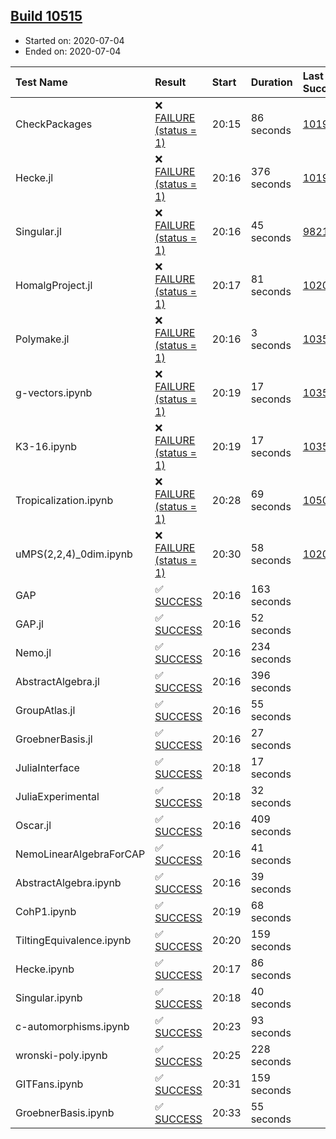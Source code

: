 ## [Build 10515](https://oscarci.mathematik.uni-kl.de/job/oscar/10515/)

* Started on: 2020-07-04
* Ended on: 2020-07-04

| Test Name    | Result | Start | Duration | Last Success | First Failure |
|:-------------|:-------|:------|:---------|:-------------|:--------------|
| CheckPackages | ❌ [FAILURE (status = 1)](https://oscarci.mathematik.uni-kl.de/job/oscar/10515/artifact/logs/build-10515/CheckPackages.log) | 20:15 | 86 seconds | [10197](https://oscarci.mathematik.uni-kl.de/job/oscar/10197/) | [10198](https://oscarci.mathematik.uni-kl.de/job/oscar/10198/) |
| Hecke.jl | ❌ [FAILURE (status = 1)](https://oscarci.mathematik.uni-kl.de/job/oscar/10515/artifact/logs/build-10515/Hecke.jl.log) | 20:16 | 376 seconds | [10197](https://oscarci.mathematik.uni-kl.de/job/oscar/10197/) | [10198](https://oscarci.mathematik.uni-kl.de/job/oscar/10198/) |
| Singular.jl | ❌ [FAILURE (status = 1)](https://oscarci.mathematik.uni-kl.de/job/oscar/10515/artifact/logs/build-10515/Singular.jl.log) | 20:16 | 45 seconds | [9821](https://oscarci.mathematik.uni-kl.de/job/oscar/9821/) | [9822](https://oscarci.mathematik.uni-kl.de/job/oscar/9822/) |
| HomalgProject.jl | ❌ [FAILURE (status = 1)](https://oscarci.mathematik.uni-kl.de/job/oscar/10515/artifact/logs/build-10515/HomalgProject.jl.log) | 20:17 | 81 seconds | [10209](https://oscarci.mathematik.uni-kl.de/job/oscar/10209/) | [10210](https://oscarci.mathematik.uni-kl.de/job/oscar/10210/) |
| Polymake.jl | ❌ [FAILURE (status = 1)](https://oscarci.mathematik.uni-kl.de/job/oscar/10515/artifact/logs/build-10515/Polymake.jl.log) | 20:16 | 3 seconds | [10356](https://oscarci.mathematik.uni-kl.de/job/oscar/10356/) | [10357](https://oscarci.mathematik.uni-kl.de/job/oscar/10357/) |
| g-vectors.ipynb | ❌ [FAILURE (status = 1)](https://oscarci.mathematik.uni-kl.de/job/oscar/10515/artifact/logs/build-10515/g-vectors.ipynb.log) | 20:19 | 17 seconds | [10356](https://oscarci.mathematik.uni-kl.de/job/oscar/10356/) | [10357](https://oscarci.mathematik.uni-kl.de/job/oscar/10357/) |
| K3-16.ipynb | ❌ [FAILURE (status = 1)](https://oscarci.mathematik.uni-kl.de/job/oscar/10515/artifact/logs/build-10515/K3-16.ipynb.log) | 20:19 | 17 seconds | [10356](https://oscarci.mathematik.uni-kl.de/job/oscar/10356/) | [10357](https://oscarci.mathematik.uni-kl.de/job/oscar/10357/) |
| Tropicalization.ipynb | ❌ [FAILURE (status = 1)](https://oscarci.mathematik.uni-kl.de/job/oscar/10515/artifact/logs/build-10515/Tropicalization.ipynb.log) | 20:28 | 69 seconds | [10506](https://oscarci.mathematik.uni-kl.de/job/oscar/10506/) | [10507](https://oscarci.mathematik.uni-kl.de/job/oscar/10507/) |
| uMPS(2,2,4)_0dim.ipynb | ❌ [FAILURE (status = 1)](https://oscarci.mathematik.uni-kl.de/job/oscar/10515/artifact/logs/build-10515/uMPS-2-2-4-_0dim.ipynb.log) | 20:30 | 58 seconds | [10209](https://oscarci.mathematik.uni-kl.de/job/oscar/10209/) | [10210](https://oscarci.mathematik.uni-kl.de/job/oscar/10210/) |
| GAP | ✅ [SUCCESS](https://oscarci.mathematik.uni-kl.de/job/oscar/10515/artifact/logs/build-10515/GAP.log) | 20:16 | 163 seconds |  |  |
| GAP.jl | ✅ [SUCCESS](https://oscarci.mathematik.uni-kl.de/job/oscar/10515/artifact/logs/build-10515/GAP.jl.log) | 20:16 | 52 seconds |  |  |
| Nemo.jl | ✅ [SUCCESS](https://oscarci.mathematik.uni-kl.de/job/oscar/10515/artifact/logs/build-10515/Nemo.jl.log) | 20:16 | 234 seconds |  |  |
| AbstractAlgebra.jl | ✅ [SUCCESS](https://oscarci.mathematik.uni-kl.de/job/oscar/10515/artifact/logs/build-10515/AbstractAlgebra.jl.log) | 20:16 | 396 seconds |  |  |
| GroupAtlas.jl | ✅ [SUCCESS](https://oscarci.mathematik.uni-kl.de/job/oscar/10515/artifact/logs/build-10515/GroupAtlas.jl.log) | 20:16 | 55 seconds |  |  |
| GroebnerBasis.jl | ✅ [SUCCESS](https://oscarci.mathematik.uni-kl.de/job/oscar/10515/artifact/logs/build-10515/GroebnerBasis.jl.log) | 20:16 | 27 seconds |  |  |
| JuliaInterface | ✅ [SUCCESS](https://oscarci.mathematik.uni-kl.de/job/oscar/10515/artifact/logs/build-10515/JuliaInterface.log) | 20:18 | 17 seconds |  |  |
| JuliaExperimental | ✅ [SUCCESS](https://oscarci.mathematik.uni-kl.de/job/oscar/10515/artifact/logs/build-10515/JuliaExperimental.log) | 20:18 | 32 seconds |  |  |
| Oscar.jl | ✅ [SUCCESS](https://oscarci.mathematik.uni-kl.de/job/oscar/10515/artifact/logs/build-10515/Oscar.jl.log) | 20:16 | 409 seconds |  |  |
| NemoLinearAlgebraForCAP | ✅ [SUCCESS](https://oscarci.mathematik.uni-kl.de/job/oscar/10515/artifact/logs/build-10515/NemoLinearAlgebraForCAP.log) | 20:16 | 41 seconds |  |  |
| AbstractAlgebra.ipynb | ✅ [SUCCESS](https://oscarci.mathematik.uni-kl.de/job/oscar/10515/artifact/logs/build-10515/AbstractAlgebra.ipynb.log) | 20:16 | 39 seconds |  |  |
| CohP1.ipynb | ✅ [SUCCESS](https://oscarci.mathematik.uni-kl.de/job/oscar/10515/artifact/logs/build-10515/CohP1.ipynb.log) | 20:19 | 68 seconds |  |  |
| TiltingEquivalence.ipynb | ✅ [SUCCESS](https://oscarci.mathematik.uni-kl.de/job/oscar/10515/artifact/logs/build-10515/TiltingEquivalence.ipynb.log) | 20:20 | 159 seconds |  |  |
| Hecke.ipynb | ✅ [SUCCESS](https://oscarci.mathematik.uni-kl.de/job/oscar/10515/artifact/logs/build-10515/Hecke.ipynb.log) | 20:17 | 86 seconds |  |  |
| Singular.ipynb | ✅ [SUCCESS](https://oscarci.mathematik.uni-kl.de/job/oscar/10515/artifact/logs/build-10515/Singular.ipynb.log) | 20:18 | 40 seconds |  |  |
| c-automorphisms.ipynb | ✅ [SUCCESS](https://oscarci.mathematik.uni-kl.de/job/oscar/10515/artifact/logs/build-10515/c-automorphisms.ipynb.log) | 20:23 | 93 seconds |  |  |
| wronski-poly.ipynb | ✅ [SUCCESS](https://oscarci.mathematik.uni-kl.de/job/oscar/10515/artifact/logs/build-10515/wronski-poly.ipynb.log) | 20:25 | 228 seconds |  |  |
| GITFans.ipynb | ✅ [SUCCESS](https://oscarci.mathematik.uni-kl.de/job/oscar/10515/artifact/logs/build-10515/GITFans.ipynb.log) | 20:31 | 159 seconds |  |  |
| GroebnerBasis.ipynb | ✅ [SUCCESS](https://oscarci.mathematik.uni-kl.de/job/oscar/10515/artifact/logs/build-10515/GroebnerBasis.ipynb.log) | 20:33 | 55 seconds |  |  |

